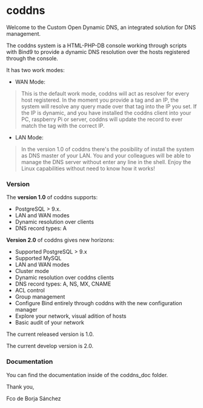# coddns


Welcome to the Custom Open Dynamic DNS, an integrated solution for DNS management.

The coddns system is a HTML-PHP-DB console working through scripts with Bind9 to provide a dynamic DNS resolution over the hosts registered through the console.

It has two work modes:
 - WAN Mode:
> This is the default work mode, coddns will act as resolver for every host registered. In the moment you provide a tag and an IP, the system will resolve any query made over that tag into the IP you set.
> If the IP is dynamic, and you have installed the coddns client into your PC, raspberry Pi or server, coddns will update the record to ever match the tag with the correct IP.

 - LAN Mode:
> In the version 1.0 of coddns there's the posibility of install the system as DNS master of your LAN. You and your colleagues will be able to manage the DNS server without enter any line in the shell. Enjoy the Linux capabilities without need to know how it works!


### Version


The **version 1.0** of coddns supports:
 - PostgreSQL > 9.x.
 - LAN and WAN modes
 - Dynamic resolution over clients
 - DNS record types: A


**Version 2.0** of coddns gives new horizons:
 - Supported PostgreSQL > 9.x
 - Supported MySQL
 - LAN and WAN modes
 - Cluster mode
 - Dynamic resolution over coddns clients
 - DNS record types: A, NS, MX, CNAME
 - ACL control
 - Group management
 - Configure Bind entirely through coddns with the new configuration manager
 - Explore your network, visual adition of hosts
 - Basic audit of your network


The current released version is 1.0.

The current develop version is 2.0.


### Documentation

You can find the documentation inside of the coddns_doc folder.



Thank you, 

Fco de Borja Sánchez

